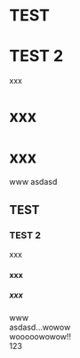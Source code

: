# TEST
# TEST 2
xxx
# xxx
# xxx
www
asdasd

## TEST
### TEST 2
xxx
#### xxx
##### xxx
www<br />
asdasd...wowow<br />
wooooowowow!!<br />
123